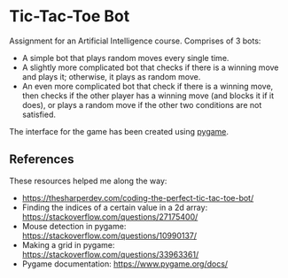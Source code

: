 # Tic-Tac-Toe Bot
Assignment for an Artificial Intelligence course. Comprises of 3 bots:
- A simple bot that plays random moves every single time.
- A slightly more complicated bot that checks if there is a winning move and plays it; otherwise, it plays as random move.
- An even more complicated bot that check if there is a winning move, then checks if the other player has a winning move (and blocks it if it does), or plays a random move if the other two conditions are not satisfied.

The interface for the game has been created using [pygame](https://www.pygame.org/docs/). 

## References
These resources helped me along the way:
- https://thesharperdev.com/coding-the-perfect-tic-tac-toe-bot/
- Finding the indices of a certain value in a 2d array: https://stackoverflow.com/questions/27175400/
- Mouse detection in pygame: https://stackoverflow.com/questions/10990137/
- Making a grid in pygame: https://stackoverflow.com/questions/33963361/
- Pygame documentation: https://www.pygame.org/docs/
